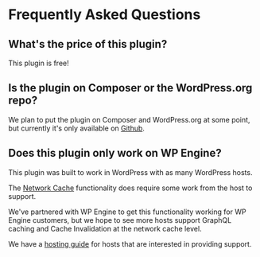 # Frequently Asked Questions

## What's the price of this plugin?

This plugin is free!

## Is the plugin on Composer or the WordPress.org repo?

We plan to put the plugin on Composer and WordPress.org at some point, but currently it's only available on [Github](https://github.com/wp-graphql/wp-graphql-smart-cache/releases/latest).

## Does this plugin only work on WP Engine?

This plugin was built to work in WordPress with as many WordPress hosts.

The [Network Cache](./network-cache.md) functionality does require some work from the host to support.

We've partnered with WP Engine to get this functionality working for WP Engine customers, but we hope to see more hosts support GraphQL caching and Cache Invalidation at the network cache level.

We have a [hosting guide](./network-cache.md#hosting-guide) for hosts that are interested in providing support.
